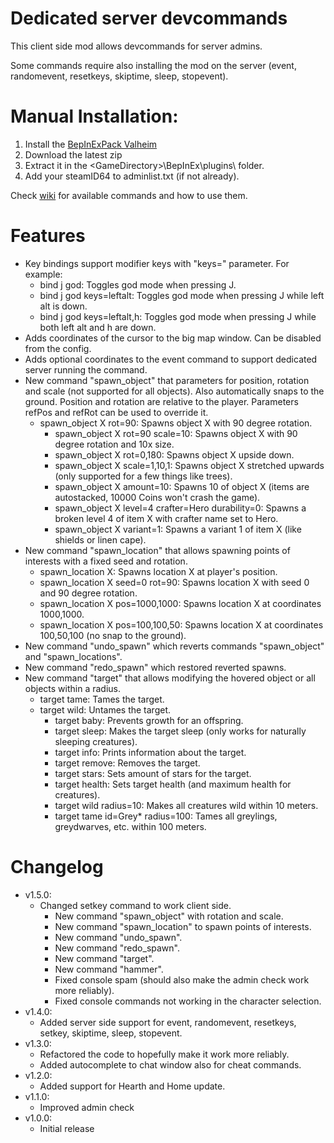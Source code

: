 # Dedicated server devcommands

This client side mod allows devcommands for server admins.

Some commands require also installing the mod on the server (event, randomevent, resetkeys, skiptime, sleep, stopevent).

# Manual Installation:

1. Install the [BepInExPack Valheim](https://valheim.thunderstore.io/package/denikson/BepInExPack_Valheim)
2. Download the latest zip
3. Extract it in the \<GameDirectory\>\BepInEx\plugins\ folder.
4. Add your steamID64 to adminlist.txt (if not already).

Check [wiki](https://valheim.fandom.com/wiki/Console_Commands) for available commands and how to use them.

# Features

- Key bindings support modifier keys with "keys=" parameter. For example:
	- bind j god: Toggles god mode when pressing J.
	- bind j god keys=leftalt: Toggles god mode when pressing J while left alt is down.
	- bind j god keys=leftalt,h: Toggles god mode when pressing J while both left alt and h are down.
- Adds coordinates of the cursor to the big map window. Can be disabled from the config.
- Adds optional coordinates to the event command to support dedicated server running the command.
- New command "spawn_object" that parameters for position, rotation and scale (not supported for all objects). Also automatically snaps to the ground. Position and rotation are relative to the player. Parameters refPos and refRot can be used to override it.
  - spawn_object X rot=90: Spawns object X with 90 degree rotation.
	- spawn_object X rot=90 scale=10: Spawns object X with 90 degree rotation and 10x size.
	- spawn_object X rot=0,180: Spawns object X upside down.
	- spawn_object X scale=1,10,1: Spawns object X stretched upwards (only supported for a few things like trees).
	- spawn_object X amount=10: Spawns 10 of object X (items are autostacked, 10000 Coins won't crash the game).
	- spawn_object X level=4 crafter=Hero durability=0: Spawns a broken level 4 of item X with crafter name set to Hero.
	- spawn_object X variant=1: Spawns a variant 1 of item X (like shields or linen cape).
- New command "spawn_location" that allows spawning points of interests with a fixed seed and rotation.
  - spawn_location X: Spawns location X at player's position.
  - spawn_location X seed=0 rot=90: Spawns location X with seed 0 and 90 degree rotation.
  - spawn_location X pos=1000,1000: Spawns location X at coordinates 1000,1000.
  - spawn_location X pos=100,100,50: Spawns location X at coordinates 100,50,100 (no snap to the ground).
- New command "undo_spawn" which reverts commands "spawn_object" and "spawn_locations".
- New command "redo_spawn" which restored reverted spawns.
- New command "target" that allows modifying the hovered object or all objects within a radius.
  - target tame: Tames the target.
  - target wild: Untames the target.
	- target baby: Prevents growth for an offspring.
	- target sleep: Makes the target sleep (only works for naturally sleeping creatures).
	- target info: Prints information about the target.
	- target remove: Removes the target.
	- target stars: Sets amount of stars for the target.
	- target health: Sets target health (and maximum health for creatures).
	- target wild radius=10: Makes all creatures wild within 10 meters.
	- target tame id=Grey* radius=100: Tames all greylings, greydwarves, etc. within 100 meters.


# Changelog
- v1.5.0:
  - Changed setkey command to work client side.
	- New command "spawn_object" with rotation and scale.
	- New command "spawn_location" to spawn points of interests.
	- New command "undo_spawn".
	- New command "redo_spawn".
	- New command "target".
	- New command "hammer".
	- Fixed console spam (should also make the admin check work more reliably).
	- Fixed console commands not working in the character selection.
- v1.4.0:
	- Added server side support for event, randomevent, resetkeys, setkey, skiptime, sleep, stopevent.
- v1.3.0: 
	- Refactored the code to hopefully make it work more reliably.
	- Added autocomplete to chat window also for cheat commands.
- v1.2.0: 
	- Added support for Hearth and Home update.
- v1.1.0: 
	- Improved admin check
- v1.0.0: 
	- Initial release